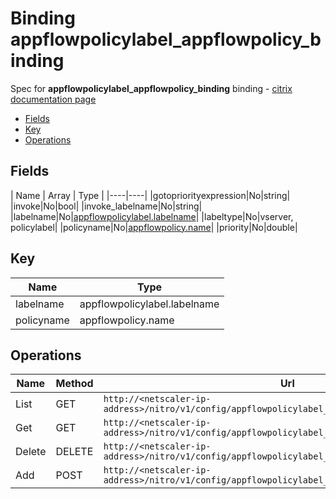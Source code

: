 # Binding appflowpolicylabel_appflowpolicy_binding

Spec for **appflowpolicylabel_appflowpolicy_binding** binding - [citrix documentation page](https://developer-docs.citrix.com/projects/netscaler-nitro-api/en/11.0/configuration/appflow/appflowpolicylabel_appflowpolicy_binding/appflowpolicylabel_appflowpolicy_binding/)

- [Fields](#fields)
- [Key](#key)
- [Operations](#operations)

## Fields

| Name | Array | Type |
|----|----|
|gotopriorityexpression|No|string|
|invoke|No|bool|
|invoke_labelname|No|string|
|labelname|No|[appflowpolicylabel.labelname](/doc/resources/appflowpolicylabel.md)|
|labeltype|No|vserver, policylabel|
|policyname|No|[appflowpolicy.name](/doc/resources/appflowpolicy.md)|
|priority|No|double|

## Key

| Name | Type |
|----|----|
| labelname | appflowpolicylabel.labelname |
| policyname | appflowpolicy.name |

## Operations

| Name | Method | Url |
|----|----|----|
| List | GET | `http://<netscaler-ip-address>/nitro/v1/config/appflowpolicylabel_appflowpolicy_binding` |
| Get | GET | `http://<netscaler-ip-address>/nitro/v1/config/appflowpolicylabel_appflowpolicy_binding/<name>` |
| Delete | DELETE | `http://<netscaler-ip-address>/nitro/v1/config/appflowpolicylabel_appflowpolicy_binding/<name>` |
| Add | POST | `http://<netscaler-ip-address>/nitro/v1/config/appflowpolicylabel_appflowpolicy_binding` |

